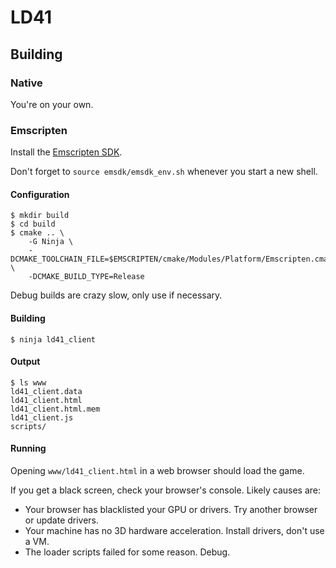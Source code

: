 # LD41

## Building

### Native

You're on your own.

### Emscripten

Install the [Emscripten SDK][emsdk].

Don't forget to `source emsdk/emsdk_env.sh` whenever you start a new shell.

#### Configuration

```shell
$ mkdir build
$ cd build
$ cmake .. \
    -G Ninja \
    -DCMAKE_TOOLCHAIN_FILE=$EMSCRIPTEN/cmake/Modules/Platform/Emscripten.cmake \
    -DCMAKE_BUILD_TYPE=Release
```

Debug builds are crazy slow, only use if necessary.

#### Building

```shell
$ ninja ld41_client
```

#### Output

```shell
$ ls www
ld41_client.data
ld41_client.html
ld41_client.html.mem
ld41_client.js
scripts/
```

#### Running

Opening `www/ld41_client.html` in a web browser should load the game.

If you get a black screen, check your browser's console.
Likely causes are:

- Your browser has blacklisted your GPU or drivers. Try another browser or update drivers.
- Your machine has no 3D hardware acceleration. Install drivers, don't use a VM.
- The loader scripts failed for some reason. Debug.

[emsdk]: https://kripken.github.io/emscripten-site/docs/getting_started/downloads.html
